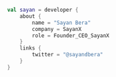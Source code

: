 ```kotlin
val sayan = developer {
    about {
        name = "Sayan Bera"
        company = SayanX
        role = Founder_CEO_SayanX
    }
    links {
        twitter = "@sayandbera"
    }
}
```

<!---
sayandbera/sayandbera is a ✨ special ✨ repository because its `README.md` (this file) appears on your GitHub profile.
You can click the Preview link to take a look at your changes.
--->
